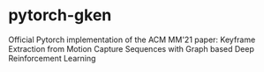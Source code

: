 # pytorch-gken
Official Pytorch implementation of the ACM MM'21 paper: Keyframe Extraction from Motion Capture Sequences with Graph based Deep Reinforcement Learning
